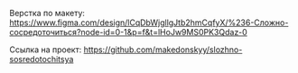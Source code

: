 Верстка по макету: https://www.figma.com/design/lCqDbWjgllgJtb2hmCqfyX/%236-Сложно-сосредоточиться?node-id=0-1&p=f&t=lHoJw9MS0PK3Qdaz-0 

Ссылка на проект: https://github.com/makedonskyy/slozhno-sosredotochitsya 
